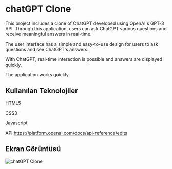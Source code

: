 
<h1> chatGPT Clone </h1>

This project includes a clone of ChatGPT developed using OpenAI's GPT-3 API. Through this application, users can ask ChatGPT various questions and receive meaningful answers in real-time.

The user interface has a simple and easy-to-use design for users to ask questions and see ChatGPT's answers.

With ChatGPT, real-time interaction is possible and answers are displayed quickly.

The application works quickly.

<h2>Kullanılan Teknolojiler</h2>

HTML5

CSS3

Javascript

API:https://platform.openai.com/docs/api-reference/edits
<h2>Ekran Görüntüsü</h2>



![chatGPT Clone](https://github.com/aydincansu1/chatGPT-Clone/assets/134061696/e43882f5-bbad-4c6a-9a5b-0494a8f70ce1)

 
